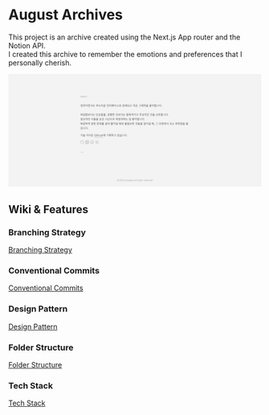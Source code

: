# August Archives

This project is an archive created using the Next.js App router and the Notion API.<br>
I created this archive to remember the emotions and preferences that I personally cherish.

![Alt text](/public/images/preview.png)

## Wiki & Features

### Branching Strategy

[Branching Strategy](https://github.com/wooleejaan/august-archive/wiki/Branching-Strategy)

### Conventional Commits

[Conventional Commits](https://github.com/wooleejaan/august-archive/wiki/Conventional-Commits)

### Design Pattern

[Design Pattern](https://github.com/wooleejaan/august-archive/wiki/Design-Pattern)

### Folder Structure

[Folder Structure](https://github.com/wooleejaan/august-archive/wiki/Folder-Structure)

### Tech Stack

[Tech Stack](https://github.com/wooleejaan/august-archive/wiki/Tech-Stack)
